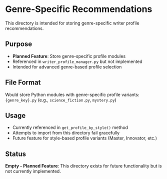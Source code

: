 # Genre-Specific Recommendations

This directory is intended for storing genre-specific writer profile recommendations.

## Purpose
- **Planned Feature**: Store genre-specific profile modules
- Referenced in `writer_profile_manager.py` but not implemented
- Intended for advanced genre-based profile selection

## File Format
Would store Python modules with genre-specific profile variants:
`{genre_key}.py` (e.g., `science_fiction.py`, `mystery.py`)

## Usage
- Currently referenced in `get_profile_by_style()` method
- Attempts to import from this directory fail gracefully
- Future feature for style-based profile variants (Master, Innovator, etc.)

## Status
**Empty - Planned Feature**: This directory exists for future functionality but is not currently implemented.
